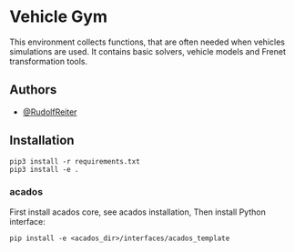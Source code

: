 
# Vehicle Gym

This environment collects functions, that are often needed when vehicles simulations are used. It contains basic solvers, vehicle models and Frenet transformation tools.


## Authors
- [@RudolfReiter](https://www.github.com/RudolfReiter)


## Installation
```
pip3 install -r requirements.txt
pip3 install -e .
```

### acados
First install acados core, see acados installation,
Then install Python interface:
```
pip install -e <acados_dir>/interfaces/acados_template
```
